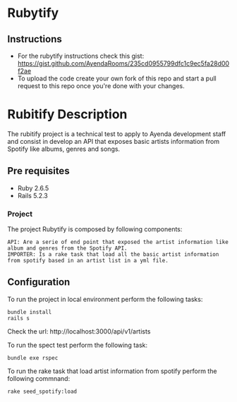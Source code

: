# Rubytify

## Instructions

- For the rubytify instructions check this gist: https://gist.github.com/AyendaRooms/235cd0955799dfc1c9ec5fa28d00f2ae 
- To upload the code create your own fork of this repo and start a pull request to this repo once you're done with your changes.

# Rubitify Description

The rubitify project is a technical test to apply to Ayenda development staff and consist in develop an API that exposes basic artists information from Spotify like albums, genres and songs. 

## Pre requisites 
* Ruby 2.6.5
* Rails 5.2.3

### Project
The project Rubytify is composed by following components:
```
API: Are a serie of end point that exposed the artist information like album and genres from the Spotify API.
IMPORTER: Is a rake task that load all the basic artist information from spotify based in an artist list in a yml file.  
```

## Configuration 
To run the project in local environment perform the following tasks:
 
```
bundle install
rails s
```

Check the url: http://localhost:3000/api/v1/artists

To run the spect test perform the following task:

```
bundle exe rspec
```

To run the rake task that load artist information from spotify perform the following commnand:

```
rake seed_spotify:load
```